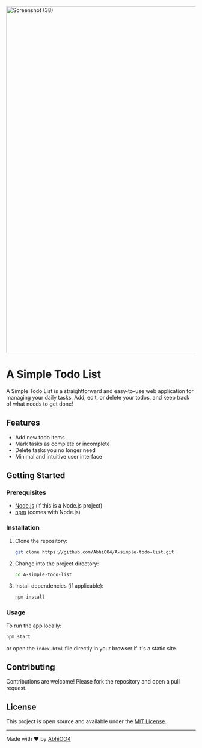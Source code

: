 
<img width="1906" height="921" alt="Screenshot (38)" src="https://github.com/user-attachments/assets/09b53d51-3332-4a7e-bc0d-f05c5a2eca04" />


# A Simple Todo List

A Simple Todo List is a straightforward and easy-to-use web application for managing your daily tasks. Add, edit, or delete your todos, and keep track of what needs to get done!

## Features

- Add new todo items
- Mark tasks as complete or incomplete
- Delete tasks you no longer need
- Minimal and intuitive user interface

## Getting Started

### Prerequisites

- [Node.js](https://nodejs.org/) (if this is a Node.js project)
- [npm](https://www.npmjs.com/) (comes with Node.js)

### Installation

1. Clone the repository:
   ```bash
   git clone https://github.com/AbhiOO4/A-simple-todo-list.git
   ```
2. Change into the project directory:
   ```bash
   cd A-simple-todo-list
   ```
3. Install dependencies (if applicable):
   ```bash
   npm install
   ```

### Usage

To run the app locally:

```bash
npm start
```
or open the `index.html` file directly in your browser if it's a static site.

## Contributing

Contributions are welcome! Please fork the repository and open a pull request.

## License

This project is open source and available under the [MIT License](LICENSE).

---

Made with ❤️ by [AbhiOO4](https://github.com/AbhiOO4)
